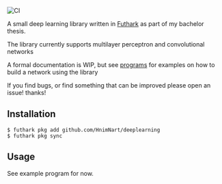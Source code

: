 ![CI](https://github.com/HnimNart/deeplearning/workflows/CI/badge.svg)

A small deep learning library written in [Futhark](https://futhark-lang.org)
as part of my bachelor thesis.

The library currently supports multilayer perceptron and convolutional networks

A formal documentation is WIP, but see [programs](https://github.com/HnimNart/deeplearning/tree/master/programs)
for examples on how to build a network using the library

If you find bugs, or find something that can be improved
please open an issue! thanks!


## Installation

```
$ futhark pkg add github.com/HnimNart/deeplearning
$ futhark pkg sync
```


## Usage

See example program for now.
